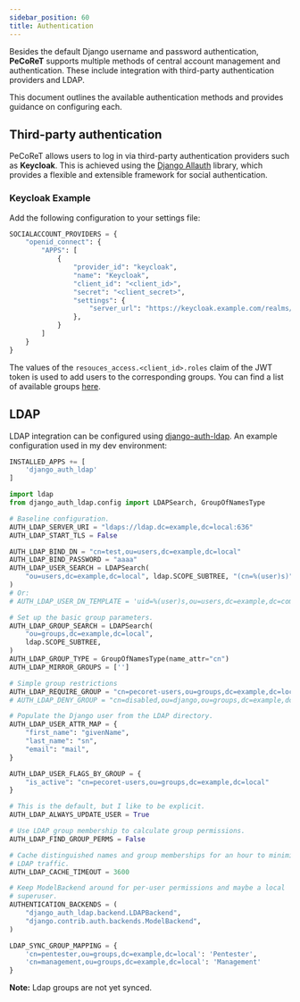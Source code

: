 ```yaml
---
sidebar_position: 60
title: Authentication
---
```


Besides the default Django username and password authentication, **PeCoReT** supports multiple methods of central
account management and authentication.
These include integration with third-party authentication providers and LDAP.

This document outlines the available authentication methods and provides guidance on configuring each.

## Third-party authentication

PeCoReT allows users to log in via third-party authentication providers such as **Keycloak**.
This is achieved using the [Django Allauth](https://django-allauth.readthedocs.io/en/latest/) library, which provides a
flexible and extensible framework for social authentication.

### Keycloak Example

Add the following configuration to your settings file:

```python
SOCIALACCOUNT_PROVIDERS = {
    "openid_connect": {
        "APPS": [
            {
                "provider_id": "keycloak",
                "name": "Keycloak",
                "client_id": "<client_id>",
                "secret": "<client_secret>",
                "settings": {
                    "server_url": "https://keycloak.example.com/realms/example/.well-known/openid-configuration",
                },
            }
        ]
    }
}
```

The values of the `resouces_access.<client_id>.roles` claim of the JWT token is used to add users to the corresponding groups.
You can find a list of available groups [here](/docs/user-guide/permissions).

## LDAP

LDAP integration can be configured using [django-auth-ldap](https://django-auth-ldap.readthedocs.io/en/latest/install.html).
An example configuration used in my dev environment:

```python
INSTALLED_APPS += [
    'django_auth_ldap'
]

import ldap
from django_auth_ldap.config import LDAPSearch, GroupOfNamesType

# Baseline configuration.
AUTH_LDAP_SERVER_URI = "ldaps://ldap.dc=example,dc=local:636"
AUTH_LDAP_START_TLS = False

AUTH_LDAP_BIND_DN = "cn=test,ou=users,dc=example,dc=local"
AUTH_LDAP_BIND_PASSWORD = "aaaa"
AUTH_LDAP_USER_SEARCH = LDAPSearch(
    "ou=users,dc=example,dc=local", ldap.SCOPE_SUBTREE, "(cn=%(user)s)"
)
# Or:
# AUTH_LDAP_USER_DN_TEMPLATE = 'uid=%(user)s,ou=users,dc=example,dc=com'

# Set up the basic group parameters.
AUTH_LDAP_GROUP_SEARCH = LDAPSearch(
    "ou=groups,dc=example,dc=local",
    ldap.SCOPE_SUBTREE,
)
AUTH_LDAP_GROUP_TYPE = GroupOfNamesType(name_attr="cn")
AUTH_LDAP_MIRROR_GROUPS = ['']

# Simple group restrictions
AUTH_LDAP_REQUIRE_GROUP = "cn=pecoret-users,ou=groups,dc=example,dc=local"
# AUTH_LDAP_DENY_GROUP = "cn=disabled,ou=django,ou=groups,dc=example,dc=com"

# Populate the Django user from the LDAP directory.
AUTH_LDAP_USER_ATTR_MAP = {
    "first_name": "givenName",
    "last_name": "sn",
    "email": "mail",
}

AUTH_LDAP_USER_FLAGS_BY_GROUP = {
    "is_active": "cn=pecoret-users,ou=groups,dc=example,dc=local"
}

# This is the default, but I like to be explicit.
AUTH_LDAP_ALWAYS_UPDATE_USER = True

# Use LDAP group membership to calculate group permissions.
AUTH_LDAP_FIND_GROUP_PERMS = False

# Cache distinguished names and group memberships for an hour to minimize
# LDAP traffic.
AUTH_LDAP_CACHE_TIMEOUT = 3600

# Keep ModelBackend around for per-user permissions and maybe a local
# superuser.
AUTHENTICATION_BACKENDS = (
    "django_auth_ldap.backend.LDAPBackend",
    "django.contrib.auth.backends.ModelBackend",
)

LDAP_SYNC_GROUP_MAPPING = {
    'cn=pentester,ou=groups,dc=example,dc=local': 'Pentester',
    'cn=management,ou=groups,dc=example,dc=local': 'Management'
}
```

**Note:** Ldap groups are not yet synced.